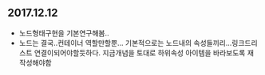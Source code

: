 ## 2017.12.12
- 노드형태구현을 기본연구해봄..
- 노드는 결국..컨테이너 역할만할뿐...
기본적으로는 노드내의 속성들끼리...링크드리스트 연결이되어야할듯하다. 
지금개념을 토대로 하위속성 아이템을 바라보도록 재작성해야함